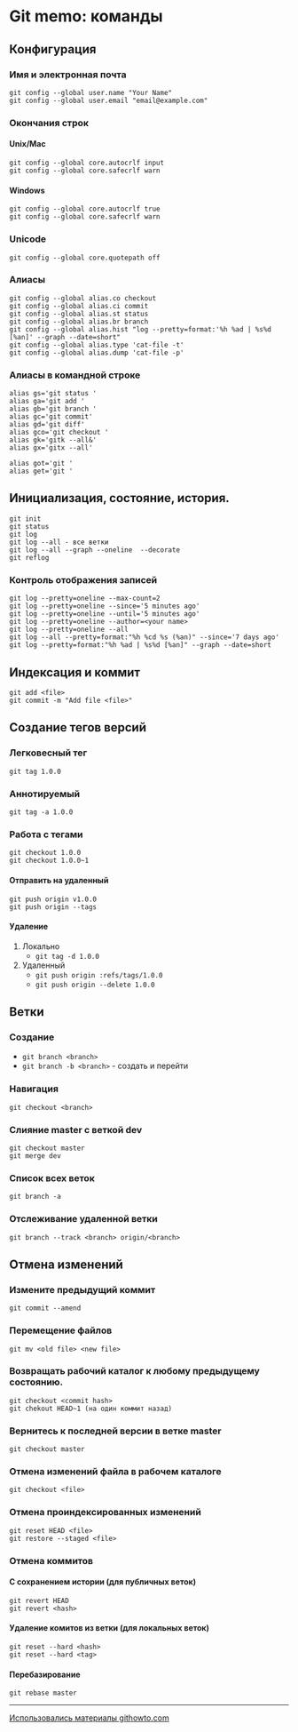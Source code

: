 # Git memo: команды

## Конфигурация

### Имя и электронная почта
    git config --global user.name "Your Name"
    git config --global user.email "email@example.com"

### Окончания строк

#### Unix/Mac
    git config --global core.autocrlf input
    git config --global core.safecrlf warn

#### Windows

    git config --global core.autocrlf true
    git config --global core.safecrlf warn

### Unicode

    git config --global core.quotepath off

### Алиасы
    git config --global alias.co checkout
    git config --global alias.ci commit
    git config --global alias.st status
    git config --global alias.br branch
    git config --global alias.hist "log --pretty=format:'%h %ad | %s%d [%an]' --graph --date=short"
    git config --global alias.type 'cat-file -t'
    git config --global alias.dump 'cat-file -p'

### Алиасы в командной строке
    alias gs='git status '
    alias ga='git add '
    alias gb='git branch '
    alias gc='git commit'
    alias gd='git diff'
    alias gco='git checkout '
    alias gk='gitk --all&'
    alias gx='gitx --all'

    alias got='git '
    alias get='git '

## Инициализация, состояние, история.
    git init
    git status
    git log 
    git log --all - все ветки
    git log --all --graph --oneline  --decorate
    git reflog

### Контроль отображения записей
    git log --pretty=oneline --max-count=2
    git log --pretty=oneline --since='5 minutes ago'
    git log --pretty=oneline --until='5 minutes ago'
    git log --pretty=oneline --author=<your name>
    git log --pretty=oneline --all
    git log --all --pretty=format:"%h %cd %s (%an)" --since='7 days ago'
    git log --pretty=format:"%h %ad | %s%d [%an]" --graph --date=short

## Индексация и коммит
    git add <file>
    git commit -m "Add file <file>"

## Создание тегов версий
### Легковесный тег
    git tag 1.0.0

### Аннотируемый
    git tag -a 1.0.0

### Работа с тегами
    git checkout 1.0.0
    git checkout 1.0.0~1
#### Отправить на удаленный
    git push origin v1.0.0
    git push origin --tags
#### Удаление
1. Локально
    - `git tag -d 1.0.0`
2. Удаленный
    - `git push origin :refs/tags/1.0.0`
    - `git push origin --delete 1.0.0`


## Ветки
### Создание
- `git branch <branch>`
- `git branch -b <branch>` - создать и перейти
### Навигация
    git checkout <branch>
### Слияние master с веткой dev
    git checkout master
    git merge dev
### Список всех веток
    git branch -a
### Отслеживание удаленной ветки
    git branch --track <branch> origin/<branch>

## Отмена изменений

### Измените предыдущий коммит
    git commit --amend

### Перемещение файлов
    git mv <old file> <new file>

### Возвращать рабочий каталог к любому предыдущему состоянию.
    git checkout <commit hash>
    git chekout HEAD~1 (на один коммит назад)

### Вернитесь к последней версии в ветке master
    git checkout master

### Отмена изменений файла в рабочем каталоге
    git checkout <file>

### Отмена проиндексированных изменений    
    git reset HEAD <file>
    git restore --staged <file>

### Отмена коммитов
#### С сохранением истории (для публичных веток)
    git revert HEAD
    git revert <hash>
#### Удаление комитов из ветки (для локальных веток)
    git reset --hard <hash>
    git reset --hard <tag>
#### Перебазирование
    git rebase master
---
[Использовались материалы githowto.com](https://githowto.com/ "githowto.com")